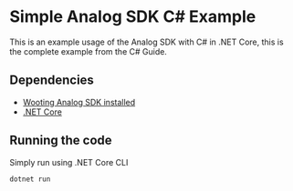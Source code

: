 # Simple Analog SDK C# Example

This is an example usage of the Analog SDK with C# in .NET Core, this is the complete example from the C# Guide.

## Dependencies

- [Wooting Analog SDK installed](https://github.com/WootingKb/wooting-analog-sdk#installing)
- [.NET Core](https://dotnet.microsoft.com/download)

## Running the code

Simply run using .NET Core CLI

```
dotnet run
```
